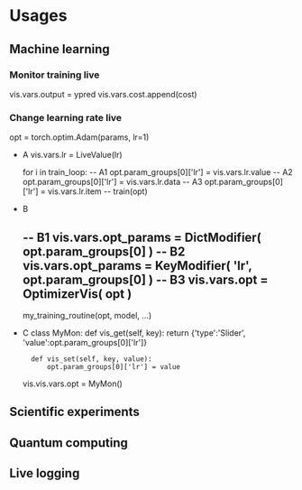 # Usages

## Machine learning

### Monitor training live
vis.vars.output = ypred
vis.vars.cost.append(cost)

### Change learning rate live



opt = torch.optim.Adam(params, lr=1)

- A
    vis.vars.lr = LiveValue(lr)

    for i in train_loop:
        -- A1
        opt.param_groups[0]['lr'] = vis.vars.lr.value
        -- A2 
        opt.param_groups[0]['lr'] = vis.vars.lr.data
        -- A3 
        opt.param_groups[0]['lr'] = vis.vars.lr.item
        --
        train(opt)

- B
    
    -- B1
    vis.vars.opt_params = DictModifier( opt.param_groups[0] )
    -- B2
    vis.vars.opt_params = KeyModifier( 'lr', opt.param_groups[0] )
    -- B3
    vis.vars.opt = OptimizerVis( opt )
    --
    my_training_routine(opt, model, ...)


- C 
    class MyMon:
        def vis_get(self, key):
            return {'type':'Slider', 'value':opt.param_groups[0]['lr']}

        def vis_set(self, key, value):
            opt.param_groups[0]['lr'] = value

    vis.vis.vars.opt = MyMon()
    




## Scientific experiments

## Quantum computing

## Live logging
